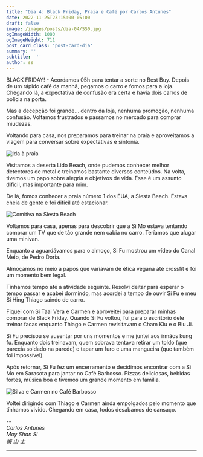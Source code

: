 ```yaml
---
title: "Dia 4: Black Friday, Praia e Café por Carlos Antunes"
date: 2022-11-25T23:15:00-05:00
draft: false
image: /images/posts/dia-04/SS0.jpg
ogImageWidth: 1080
ogImageHeight: 711
post_card_class: 'post-card-dia'
summary: ''
subtitle:  ''
author: ss
---
```



BLACK FRIDAY! - Acordamos 05h para tentar a sorte no Best Buy. Depois de um rápido café da manhã, pegamos o carro e fomos para a loja. Chegando lá, a expectativa de confusão era certa e havia dois carros de polícia na porta.

Mas a decepção foi grande... dentro da loja, nenhuma promoção, nenhuma confusão. Voltamos frustrados e passamos no mercado para comprar miudezas.

Voltando para casa, nos preparamos para treinar na praia e aproveitamos a viagem para conversar sobre expectativas e sintonia.

![Ida à praia](/images/posts/dia-04/SS1.jpg)

Visitamos a deserta Lido Beach, onde pudemos conhecer melhor detectores de metal e treinamos bastante diversos conteúdos. Na volta, tivemos um papo sobre alegria e objetivos de vida. Esse é um assunto difícil, mas importante para mim.

De lá, fomos conhecer a praia número 1 dos EUA, a Siesta Beach. Estava cheia de gente e foi difícil até estacionar.

![Comitiva na Siesta Beach](/images/posts/dia-04/SS2.jpg)

Voltamos para casa, apenas para descobrir que a Si Mo estava tentando comprar um TV que de tão grande nem cabia no carro. Teríamos que alugar uma minivan.

Enquanto a aguardávamos para o almoço, Si Fu mostrou um vídeo do Canal Meio, de Pedro Doria.

Almoçamos no meio a papos que variavam de ética vegana até crossfit e foi um momento bem legal.

Tínhamos tempo até a atividade seguinte. Resolvi deitar para esperar o tempo passar e acabei dormindo, mas acordei a tempo de ouvir Si Fu e meu Si Hing Thiago saindo de carro.

Fiquei com Si Taai Vera e Carmen e aproveitei para preparar minhas comprar de Black Friday. Quando Si Fu voltou, fui para o escritório dele treinar facas enquanto Thiago e Carmen revisitavam o Cham Kiu e o Biu Ji.

Si Fu precisou se ausentar por uns momentos e me juntei aos irmãos kung fu. Enquanto dois treinavam, quem sobrava tentava retirar um toldo (que parecia soldado na parede) e tapar um furo e uma mangueira (que também foi impossível).

Após retornar, Si Fu fez um encerramento e decidimos encontrar com a Si Mo em Sarasota para jantar no Café Barbosso. Pizzas deliciosas, bebidas fortes, música boa e tivemos um grande momento em família.

![Silva e Carmen no Café Barbosso](/images/posts/dia-04/SS3.jpg)

Voltei dirigindo com Thiago e Carmen ainda empolgados pelo momento que tínhamos vivido. Chegando em casa, todos desabamos de cansaço.

--  
_Carlos Antunes_  
_Moy Shan Si_  
_梅 山 士_  

***